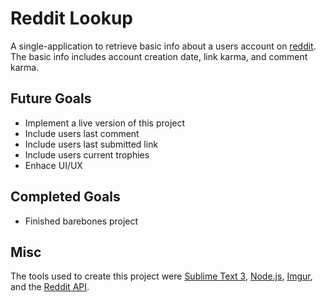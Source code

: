 Reddit Lookup 
=========================
A single-application to retrieve basic info about a users account on <a href="http://www.reddit.com">reddit</a>. The basic info includes account creation date, link karma, and comment karma.

Future Goals
------------
<ul> 
    <li>Implement a live version of this project</li>
    <li>Include users last comment</li>
    <li>Include users last submitted link</li>
    <li>Include users current trophies</li>
    <li>Enhace UI/UX</li>
</ul>

Completed Goals
---------------
<ul>
    <li>Finished barebones project</li>
</ul>

Misc
----
The tools used to create this project were <a href="http://www.sublimetext.com/">Sublime Text 3</a>, <a href="https://nodejs.org/">Node.js</a>, <a href="http://imgur.com/">Imgur</a>, and the <a href="http://www.reddit.com/dev/api">Reddit API</a>.
